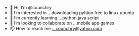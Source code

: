 - 👋 Hi, I’m @counchry
- 👀 I’m interested in ...downloading pyhton free to linux ubuntu
- 🌱 I’m currently learning ...python,java script
- 💞️ I’m looking to collaborate on ...mobile app games 
- 📫 How to reach me ...counchry@yahoo.com

<!---
counchry/counchry is a ✨ special ✨ repository because its `README.md` (this file) appears on your GitHub profile.
You can click the Preview link to take a look at your changes.
--->
